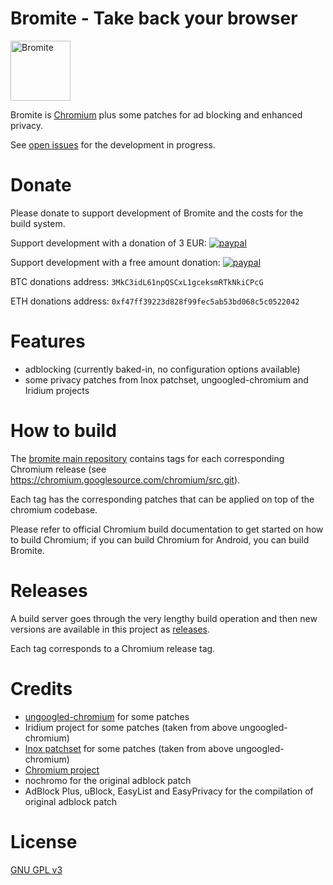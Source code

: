 # Bromite - Take back your browser

<img src="https://www.bromite.org/android-icon-192x192.png" width="96" alt="Bromite" />

Bromite is [Chromium](https://www.chromium.org/Home) plus some patches for ad blocking and enhanced privacy.

See [open issues](https://github.com/bromite/bromite/issues) for the development in progress.

# Donate

Please donate to support development of Bromite and the costs for the build system.

Support development with a donation of 3 EUR: [![paypal](https://www.paypalobjects.com/en_US/i/btn/btn_donate_LG.gif)](https://www.paypal.com/cgi-bin/webscr?cmd=_s-xclick&hosted_button_id=JP3XTQPVRNET2)

Support development with a free amount donation: [![paypal](https://www.paypalobjects.com/en_US/i/btn/btn_donate_LG.gif)](https://www.paypal.com/cgi-bin/webscr?cmd=_s-xclick&hosted_button_id=LC7Q6A3UAQPY8)

BTC donations address: `3MkC3idL61npQSCxL1gceksmRTkNkiCPcG`

ETH donations address: `0xf47ff39223d828f99fec5ab53bd068c5c0522042`

# Features

* adblocking (currently baked-in, no configuration options available)
* some privacy patches from Inox patchset, ungoogled-chromium and Iridium projects

# How to build

The [bromite main repository](https://github.com/bromite/bromite) contains tags for each corresponding Chromium release (see https://chromium.googlesource.com/chromium/src.git).

Each tag has the corresponding patches that can be applied on top of the chromium codebase.

Please refer to official Chromium build documentation to get started on how to build Chromium; if you can build Chromium for Android, you can build Bromite.

# Releases

A build server goes through the very lengthy build operation and then new versions are available in this project as [releases](https://github.com/bromite/bromite/releases).

Each tag corresponds to a Chromium release tag.

# Credits

* [ungoogled-chromium](https://github.com/Eloston/ungoogled-chromium) for some patches
* Iridium project for some patches (taken from above ungoogled-chromium)
* [Inox patchset](https://github.com/gcarq/inox-patchset) for some patches (taken from above ungoogled-chromium)
* [Chromium project](https://www.chromium.org/Home)
* nochromo for the original adblock patch
* AdBlock Plus, uBlock, EasyList and EasyPrivacy for the compilation of original adblock patch

# License

[GNU GPL v3](./LICENSE)
